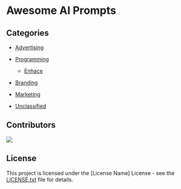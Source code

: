 # Awesome AI Prompts

## Categories

- [Advertising](./prompts/advertising)
- [Programming](./prompts/programming)
    - [Enhace](./prompts/programming/enhance.md)

- [Branding](./prompts/branding)
- [Marketing](./prompts/marketing)
- [Unclassified](./prompts/unclassified)

## Contributors

[![](https://github.com/mohammedellihr.png?size=50)](https://github.com/mohammedellihr)

## License

This project is licensed under the [License Name] License - see the [LICENSE.txt](LICENSE.txt) file for details.
